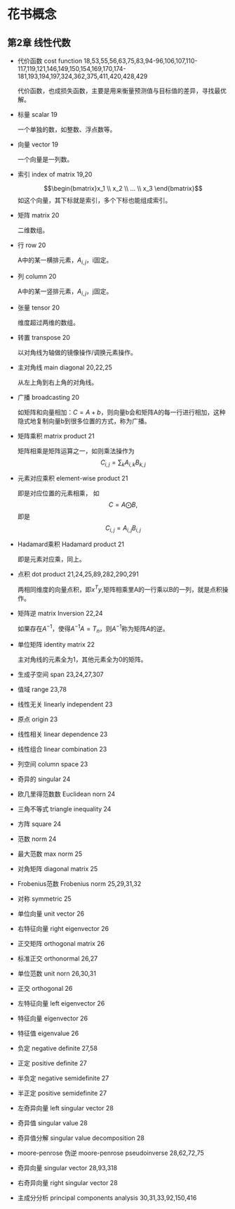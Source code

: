 # 花书概念
## 第2章 线性代数
 - 代价函数 cost function 18,53,55,56,63,75,83,94-96,106,107,110-117,119,121,146,149,150,154,169,170,174-181,193,194,197,324,362,375,411,420,428,429
 
    代价函数，也成损失函数，主要是用来衡量预测值与目标值的差异，寻找最优解。
 - 标量 scalar 19
 
    一个单独的数，如整数、浮点数等。
 - 向量 vector 19

    一个向量是一列数。
 - 索引 index of matrix 19,20

    $$\begin{bmatrix}x_1 \\ x_2 \\ ... \\ x_3 \end{bmatrix}$$
    如这个向量，其下标就是索引，多个下标也能组成索引。
 - 矩阵 matrix 20
 
    二维数组。
 - 行 row 20
 
    A中的某一横排元素，$A_{i,j}$，i固定。
 - 列 column 20

    A中的某一竖排元素，$A_{i,j}$，j固定。
 - 张量 tensor 20
 
    维度超过两维的数组。
 - 转置 transpose 20
 
    以对角线为轴做的镜像操作/调换元素操作。
 - 主对角线 main diagonal 20,22,25

    从左上角到右上角的对角线。
 - 广播 broadcasting 20
 
    如矩阵和向量相加：$C=A+b$，则向量b会和矩阵A的每一行进行相加，这种隐式地复制向量b到很多位置的方式，称为广播。
 - 矩阵乘积 matrix product 21
 
    矩阵相乘是矩阵运算之一，如则乘法操作为$$C_{i,j}=\sum_{k} A_{i,k}B_{k,j}$$
 - 元素对应乘积 element-wise product 21
 
    即是对应位置的元素相乘， 如$$C=A\bigodot B,$$即是$$C_{i,j}=A_{i,j}B_{i,j}$$
 - Hadamard乘积 Hadamard product 21
 
    即是元素对应乘，同上。
 - 点积 dot product 21,24,25,89,282,290,291
 
    两相同维度的向量点积，即$x^{T} y$,矩阵相乘里A的一行乘以B的一列，就是点积操作。
 - 矩阵逆 matrix Inversion 22,24
 
    如果存在$A^{-1}$，使得$A^{-1} A = T_n$，则$A^{-1}$称为矩阵$A$的逆。
 - 单位矩阵 identity matrix 22
 
    主对角线的元素全为1，其他元素全为0的矩阵。
 
    
 - 生成子空间 span 23,24,27,307
 - 值域 range 23,78
 - 线性无关 linearly independent 23
 - 原点 origin 23
 - 线性相关 linear dependence 23
 - 线性组合 linear combination 23
 - 列空间 column space 23
 - 奇异的 singular 24
 - 欧几里得范数数 Euclidean norn 24
 - 三角不等式 triangle inequality 24
 - 方阵 square 24
 - 范数 norm 24
 - 最大范数 max norm 25
 - 对角矩阵 diagonal matrix 25
 - Frobenius范数 Frobenius norm 25,29,31,32
 - 对称 symmetric 25
 - 单位向量 unit vector 26
 - 右特征向量 right eigenvector 26
 - 正交矩阵 orthogonal matrix 26
 - 标准正交 orthonormal 26,27
 - 单位范数 unit norn 26,30,31
 - 正交 orthogonal 26
 - 左特征向量 left eigenvector 26
 - 特征向量 eigenvector 26
 - 特征值 eigenvalue 26
 - 负定 negative definite 27,58
 - 正定 positive definite 27
 - 半负定 negative semidefinite 27
 - 半正定 positive semidefinite 27
 - 左奇异向量 left singular vector 28
 - 奇异值 singular value 28
 - 奇异值分解 singular value decomposition 28
 - moore-penrose 伪逆 moore-penrose pseudoinverse 28,62,72,75
 - 奇异向量 singular vector 28,93,318
 - 右奇异向量 right singular vector 28
 - 主成分分析 principal components analysis 30,31,33,92,150,416